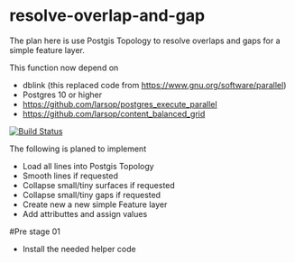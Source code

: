 
# resolve-overlap-and-gap
The plan here is use Postgis Topology to resolve overlaps and gaps for a simple feature layer. 

This function now depend on 
- dblink (this replaced code from https://www.gnu.org/software/parallel)
- Postgres 10 or higher
- https://github.com/larsop/postgres_execute_parallel
- https://github.com/larsop/content_balanced_grid


[![Build Status](https://travis-ci.org/larsop/resolve-overlap-and-gap.svg?branch=master)](https://travis-ci.org/larsop/resolve-overlap-and-gap)

The following is planed to implement
- Load all lines into Postgis Topology
- Smooth lines if requested
- Collapse small/tiny surfaces if requested
- Collapse small/tiny gaps if requested
- Create new a new simple Feature layer 
- Add attributtes and assign values 

#Pre stage 01
- Install the needed helper code 


